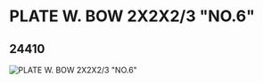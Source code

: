 # PLATE W. BOW  2X2X2/3 "NO.6"
## 24410
![PLATE W. BOW  2X2X2/3 "NO.6"](https://lc-www-live-s.legocdn.com/media/bricks/5/2/6132565.jpg)